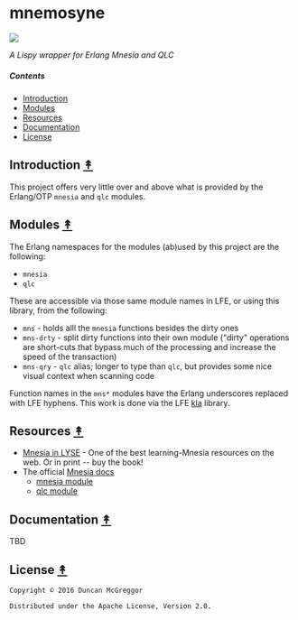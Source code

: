 # mnemosyne

[![][mnemosyne-logo]][mnemosyne-logo-large]

[mnemosyne-logo]: resources/images/mnemosyne-y500.png
[mnemosyne-logo-large]: resources/images/mnemosyne-y2000.png

*A Lispy wrapper for Erlang Mnesia and QLC*


##### Contents

* [Introduction](#introduction-)
* [Modules](#modules-)
* [Resources](#resources-)
* [Documentation](#documentation-)
* [License](#license-)


## Introduction [&#x219F;](#contents)

This project offers very little over and above what is provided by the Erlang/OTP ``mnesia`` and ``qlc`` modules.


## Modules [&#x219F;](#contents)

The Erlang namespaces for the modules (ab)used by this project are the following:

* ``mnesia``
* ``qlc``

These are accessible via those same module names in LFE, or using this library, from the following:

* ``mns`` - holds alll the ``mnesia`` functions besides the dirty ones
* ``mns-drty`` - split dirty functions into their own module ("dirty" operations are short-cuts that bypass much of the processing and increase the speed of the transaction)
* ``mns-qry`` - ``qlc`` alias; longer to type than ``qlc``, but provides some nice visual context when scanning code

Function names in the ``mns*`` modules have the Erlang underscores replaced with LFE hyphens. This work is done via the LFE [kla](https://github.com/lfex/kla) library.


## Resources [&#x219F;](#contents)

* [Mnesia in LYSE](http://learnyousomeerlang.com/mnesia) - One of the best learning-Mnesia resources on the web. Or in print -- buy the book!
* The official [Mnesia docs](http://erlang.org/doc/apps/mnesia/Mnesia_chap1.html)
  * [mnesia module](http://erlang.org/doc/man/mnesia.html)
  * [qlc module](http://erlang.org/doc/man/qlc.html)


## Documentation [&#x219F;](#contents)

TBD


## License [&#x219F;](#contents)

```
Copyright © 2016 Duncan McGreggor

Distributed under the Apache License, Version 2.0.
```
